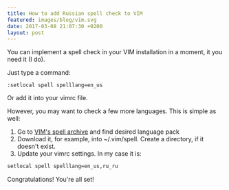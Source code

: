 ```yaml
---
title: How to add Russian spell check to VIM
featured: images/blog/vim.svg
date: 2017-03-08 21:07:30 +0200
layout: post
---
```


You can implement a spell check in your VIM installation in a moment, it you need it (I do).

Just type a command:

~~~~
:setlocal spell spelllang=en_us
~~~~

Or add it into your vimrc file.

However, you may want to check a few more languages. This is simple as well:

1.  Go to [VIM's spell archive](http://ftp.vim.org/vim/runtime/spell/) and find desired language pack
2.  Download it, for example, into ~/.vim/spell. Create a directory, if it doesn't exist.
3.  Update your vimrc settings. In my case it is:

~~~ bash
setlocal spell spelllang=en_us,ru_ru
~~~


Congratulations! You're all set!

